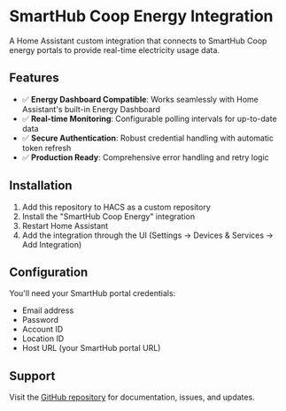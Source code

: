 # SmartHub Coop Energy Integration

A Home Assistant custom integration that connects to SmartHub Coop energy portals to provide real-time electricity usage data.

## Features

- ✅ **Energy Dashboard Compatible**: Works seamlessly with Home Assistant's built-in Energy Dashboard
- ✅ **Real-time Monitoring**: Configurable polling intervals for up-to-date data
- ✅ **Secure Authentication**: Robust credential handling with automatic token refresh
- ✅ **Production Ready**: Comprehensive error handling and retry logic

## Installation

1. Add this repository to HACS as a custom repository
2. Install the "SmartHub Coop Energy" integration
3. Restart Home Assistant
4. Add the integration through the UI (Settings → Devices & Services → Add Integration)

## Configuration

You'll need your SmartHub portal credentials:
- Email address
- Password  
- Account ID
- Location ID
- Host URL (your SmartHub portal URL)

## Support

Visit the [GitHub repository](https://github.com/gagata/ha-smarthub-energy-sensor) for documentation, issues, and updates.